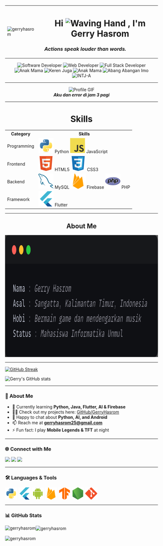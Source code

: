 <table align="center">
  <tr>
    <td>
      <img src="https://komarev.com/ghpvc/?username=gerryhasrom&label=Profile%20views&color=0e75b6&style=flat" alt="gerryhasrom" />
    </td>
    <td style="padding-left: 20px;">
      <h1 align="center">
        Hi 
        <img src="https://media.giphy.com/media/hvRJCLFzcasrR4ia7z/giphy.gif" alt="Waving Hand" width="40"/>
        , I'm Gerry Hasrom
      </h1>
      <h3><b><i>Actions speak louder than words.</i></b></h3>
    </td>
  </tr>
</table>

<p align="center">
  <img src="https://img.shields.io/badge/Software%20Developer-red?style=for-the-badge" alt="Software Developer" />
  <img src="https://img.shields.io/badge/Web%20Developer-blue?style=for-the-badge" alt="Web Developer" />
  <img src="https://img.shields.io/badge/Full%20Stack%20Developer-purple?style=for-the-badge" alt="Full Stack Developer" />
  <img src="https://img.shields.io/badge/Her%20Developer-navy?style=for-the-badge" alt="Anak Mama" />
  <img src="https://img.shields.io/badge/Keren%20Juga-cyan?style=for-the-badge" alt="Keren Juga" />
  <img src="https://img.shields.io/badge/Anak%20Mama-orange?style=for-the-badge" alt="Anak Mama" />
  <img src="https://img.shields.io/badge/Abang%20Abangan%20Imo-white?style=for-the-badge" alt="Abang Abangan Imo" />
  <img src="https://img.shields.io/badge/INTJ%20Assertive-black?style=for-the-badge" alt="INTJ-A" />
</p>

---
<p align="center">
  <img src="assets/profile.gif" alt="Profile GIF" />
  <br>
  <b><i> Aku dan error di jam 3 pagi </i></b>
</p>

---
<h1 align="center"><b>Skills</b></h1>

<table align="center" cellpadding="10">
  <tr>
    <th>Category</th>
    <th>Skills</th>
  </tr>
  <tr>
    <td>Programming</td>
    <td>
      <img src="https://raw.githubusercontent.com/devicons/devicon/master/icons/python/python-original.svg" width="50"/> Python
      <img src="https://raw.githubusercontent.com/devicons/devicon/master/icons/javascript/javascript-original.svg" width="50"/> JavaScript
    </td>
  </tr>
  <tr>
    <td>Frontend</td>
    <td>
      <img src="https://raw.githubusercontent.com/devicons/devicon/master/icons/html5/html5-original.svg" width="50"/> HTML5
      <img src="https://raw.githubusercontent.com/devicons/devicon/master/icons/css3/css3-original.svg" width="50"/> CSS3
    </td>
  </tr>
  <tr>
    <td>Backend</td>
    <td>
      <img src="https://raw.githubusercontent.com/devicons/devicon/master/icons/mysql/mysql-original.svg" width="50"/> MySQL
      <img src="https://raw.githubusercontent.com/devicons/devicon/master/icons/firebase/firebase-plain.svg" width="50"/> Firebase
      <img src="https://raw.githubusercontent.com/devicons/devicon/master/icons/php/php-original.svg" width="50"/> PHP
    </td>
  </tr>
  <tr>
    <td>Framework</td>
    <td>
      <img src="https://raw.githubusercontent.com/devicons/devicon/master/icons/flutter/flutter-original.svg" width="50"/> Flutter
    </td>
  </tr>
</table>

---

<h2 align="center"><b>About Me</b></h2>

<p align="center">
  <img src="assets/biodata.png" alt="Biodata Gerry Hasrom" width="600" height="400" />
</p>


---

[![GitHub Streak](https://streak-stats.demolab.com/?user=gerryhasrom&theme=highcontrast)](https://git.io/streak-stats)

![Gerry's GitHub stats](https://github-readme-stats.vercel.app/api?username=gerryhasrom&show_icons=true&theme=tokyonight)


---

### 🚀 About Me
- 🌱 Currently learning **Python, Java, Flutter, AI & Firebase**  
- 👨‍💻 Check out my projects here: [GitHub/GerryHasrom](https://github.com/GerryHasrom)  
- 💬 Happy to chat about **Python, AI, and Android**  
- 📫 Reach me at **gerryhasrom25@gmail.com**  
- ⚡ Fun fact: I play **Mobile Legends & TFT** at night  

---

### 🌐 Connect with Me
<p align="left">
  <a href="mailto:gerryhasrom25@gmail.com"><img src="https://img.shields.io/badge/Gmail-D14836?style=for-the-badge&logo=gmail&logoColor=white"/></a>
  <a href="https://linkedin.com/in/"><img src="https://img.shields.io/badge/LinkedIn-0077B5?style=for-the-badge&logo=linkedin&logoColor=white"/></a>
  <a href="https://twitter.com/"><img src="https://img.shields.io/badge/Twitter-1DA1F2?style=for-the-badge&logo=twitter&logoColor=white"/></a>
</p>

---

### 🛠️ Languages & Tools
<p align="left">
  <img src="https://raw.githubusercontent.com/devicons/devicon/master/icons/python/python-original.svg" alt="python" width="40" height="40"/>
  <img src="https://raw.githubusercontent.com/devicons/devicon/master/icons/flutter/flutter-original.svg" alt="flutter" width="40" height="40"/>
  <img src="https://raw.githubusercontent.com/devicons/devicon/master/icons/android/android-original.svg" alt="android" width="40" height="40"/>
  <img src="https://raw.githubusercontent.com/devicons/devicon/master/icons/firebase/firebase-plain.svg" alt="firebase" width="40" height="40"/>
  <img src="https://raw.githubusercontent.com/devicons/devicon/master/icons/tensorflow/tensorflow-original.svg" alt="tensorflow" width="40" height="40"/>
  <img src="https://raw.githubusercontent.com/devicons/devicon/master/icons/nodejs/nodejs-original.svg" alt="nodejs" width="40" height="40"/>
  <img src="https://raw.githubusercontent.com/devicons/devicon/master/icons/git/git-original.svg" alt="git" width="40" height="40"/>
</p>

---

### 📊 GitHub Stats
<p>
  <img align="left" src="https://github-readme-stats.vercel.app/api/top-langs?username=gerryhasrom&show_icons=true&locale=en&layout=compact" alt="gerryhasrom" />
</p>

<p>
  <img align="center" src="https://github-readme-stats.vercel.app/api?username=gerryhasrom&show_icons=true&locale=en" alt="gerryhasrom" />
</p>

<p>
  <img align="center" src="https://github-readme-streak-stats.herokuapp.com/?user=gerryhasrom&" alt="gerryhasrom" />
</p>
